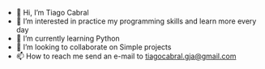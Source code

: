 - 👋 Hi, I’m Tiago Cabral
- 👀 I’m interested in practice my programming skills and learn more every day
- 🌱 I’m currently learning Python
- 💞️ I’m looking to collaborate on Simple projects
- 📫 How to reach me send an e-mail to tiagocabral.gja@gmail.com

<!---
tiagoCabralS/tiagoCabralS is a ✨ special ✨ repository because its `README.md` (this file) appears on your GitHub profile.
You can click the Preview link to take a look at your changes.
--->
